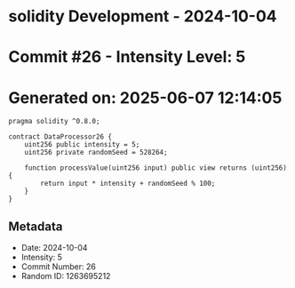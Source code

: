 ﻿# solidity Development - 2024-10-04
# Commit #26 - Intensity Level: 5
# Generated on: 2025-06-07 12:14:05
```solidity
pragma solidity ^0.8.0;

contract DataProcessor26 {
    uint256 public intensity = 5;
    uint256 private randomSeed = 528264;

    function processValue(uint256 input) public view returns (uint256) {
        return input * intensity + randomSeed % 100;
    }
}
```
## Metadata
- Date: 2024-10-04
- Intensity: 5
- Commit Number: 26
- Random ID: 1263695212
